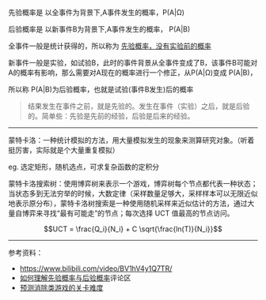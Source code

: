 


先验概率是 以全事件为背景下,A事件发生的概率，P(A|Ω)

后验概率是 以新事件B为背景下,A事件发生的概率， P(A|B)



全事件一般是统计获得的，所以称为 <u>先验概率，没有实验前的概率</u>

新事件一般是实验，如试验B，此时的事件背景从全事件变成了B，该事件B可能对A的概率有影响，那么需要对A现在的概率进行一个修正，从P(A|Ω)变成 P(A|B)，

所以称 P(A|B)为后验概率，也就是试验(事件B发生)后的概率


>结果发生在事件之前，就是先验的。发生在事件（实验）之后，就是后验的。简单些：先验是先前的经验，后验是后来的经验。

--------------

蒙特卡洛：一种统计模拟的方法，用大量模拟发生的现象来测算研究对象。（听着挺厉害，实际就是个大量重复模拟）

eg. 选定矩形，随机选点，可求复杂函数的定积分


蒙特卡洛搜索树：使用博弈树来表示一个游戏，博弈树每个节点都代表一种状态；当状态多到无法穷举的时候，大数定律（采样数量足够大，采样样本可以无限近似地表示原分布），蒙特卡洛树搜索是一种使用随机采样来近似估计的方法，通过大量自博弈来寻找“最有可能走”的节点；每次选择 UCT 值最高的节点访问。

$$UCT = \frac{Q_i}{N_i} + C \sqrt{\frac{ln(T)}{N_i}}$$


-------------

参考资料：
- https://www.bilibili.com/video/BV1hV4y1Q7TR/
- [如何理解先验概率与后验概率](https://zhuanlan.zhihu.com/p/26464206)评论区
- [预测消除类游戏的关卡难度](https://zhuanlan.zhihu.com/p/432513987)